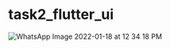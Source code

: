 # task2_flutter_ui

![WhatsApp Image 2022-01-18 at 12 34 18 PM](https://user-images.githubusercontent.com/71869511/149887474-4298c33d-f581-45f6-8dca-14be3f99dac0.jpeg)
